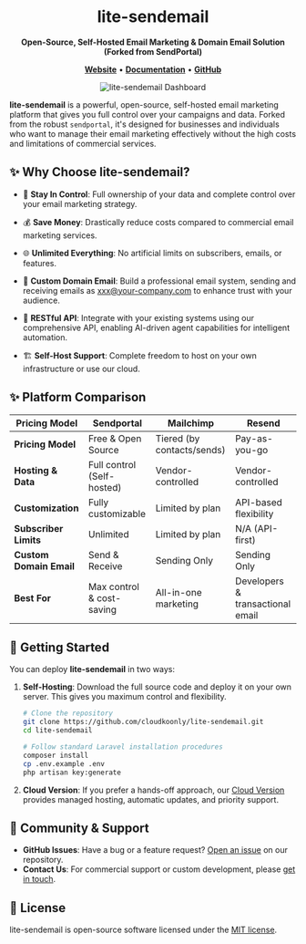 <div align="center">

# lite-sendemail

**Open-Source, Self-Hosted Email Marketing & Domain Email Solution (Forked from SendPortal)**

</div>

<p align="center">
  <a href="https://www.cloudkoonly.com/product/sendportal"><strong>Website</strong></a> •
  <a href="https://document.cloudkoonly.com"><strong>Documentation</strong></a> •
  <a href="https://github.com/cloudkoonly/litesend"><strong>GitHub</strong></a>
</p>

<p align="center">
  <img src="https://file.cloudkoonly.com/data/cases/case-sendportal-v4-20250809-210330.png" alt="lite-sendemail Dashboard" />
</p>


**lite-sendemail** is a powerful, open-source, self-hosted email marketing platform that gives you full control over your campaigns and data. Forked from the robust `sendportal`, it's designed for businesses and individuals who want to manage their email marketing effectively without the high costs and limitations of commercial services.

## ✨ Why Choose lite-sendemail?

- 🔑 **Stay In Control**:
  Full ownership of your data and complete control over your email marketing strategy.
  
- 💰 **Save Money**:
  Drastically reduce costs compared to commercial email marketing services.
  
- 🌐 **Unlimited Everything**:
  No artificial limits on subscribers, emails, or features.
  
- 📧 **Custom Domain Email**:
  Build a professional email system, sending and receiving emails as xxx@your-company.com to enhance trust with your audience.
  
- 🚧 **RESTful API**:
  Integrate with your existing systems using our comprehensive API, enabling AI-driven agent capabilities for intelligent automation.
  
- 🏗 **Self-Host Support**:
  Complete freedom to host on your own infrastructure or use our cloud.


## ✨ Platform Comparison

| Pricing Model | Sendportal | Mailchimp | Resend |
|---------------|------------|-----------|--------|
| **Pricing Model** | Free & Open Source | Tiered (by contacts/sends) | Pay-as-you-go |
| **Hosting & Data** | Full control (Self-hosted) | Vendor-controlled | Vendor-controlled |
| **Customization** | Fully customizable | Limited by plan | API-based flexibility |
| **Subscriber Limits** | Unlimited | Limited by plan | N/A (API-first) |
| **Custom Domain Email** | Send & Receive | Sending Only | Sending Only |
| **Best For** | Max control & cost-saving | All-in-one marketing | Developers & transactional email |


## 🚀 Getting Started

You can deploy **lite-sendemail** in two ways:

1.  **Self-Hosting**: Download the full source code and deploy it on your own server. This gives you maximum control and flexibility.
    ```bash
    # Clone the repository
    git clone https://github.com/cloudkoonly/lite-sendemail.git
    cd lite-sendemail
    
    # Follow standard Laravel installation procedures
    composer install
    cp .env.example .env
    php artisan key:generate
    ```

2.  **Cloud Version**: If you prefer a hands-off approach, our [Cloud Version](https://www.cloudkoonly.com/product/sendportal) provides managed hosting, automatic updates, and priority support.


## 🤝 Community & Support

- **GitHub Issues**: Have a bug or a feature request? [Open an issue](https://github.com/cloudkoonly/litesend/issues) on our repository.
- **Contact Us**: For commercial support or custom development, please [get in touch](https://www.cloudkoonly.com/contact).


## 📄 License

lite-sendemail is open-source software licensed under the [MIT license](LICENSE).

